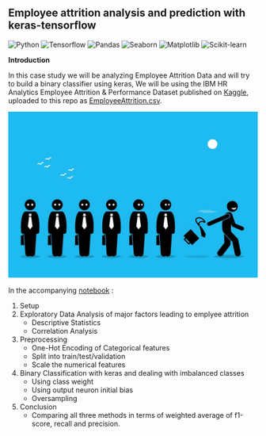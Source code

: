 ## Employee attrition analysis and prediction with keras-tensorflow

![Python](https://img.shields.io/badge/python-v3.7-blue) ![Tensorflow](https://img.shields.io/badge/Tensorflow-2.4.1-blueviolet) ![Pandas](https://img.shields.io/badge/Pandas-v1.1.5-brightgreen) ![Seaborn](https://img.shields.io/badge/Seaborn-v0.11.1-red) ![Matplotlib](https://img.shields.io/badge/matplotlib-v3.2.2-blue) ![Scikit-learn](https://img.shields.io/badge/scikit--learn-0.22.2.post1-orange)

**Introduction**


In this case study we will be analyzing Employee Attrition Data and will try to build a binary classifier using keras, We will be using the IBM HR Analytics Employee Attrition & Performance Dataset published on [Kaggle](https://www.kaggle.com/pavansubhasht/ibm-hr-analytics-attrition-dataset), uploaded to this repo as [EmployeeAttrition.csv](EmployeeAttrition.csv). 

![pic](employee_attrition.jpg)

In the accompanying [notebook](Attrition_prediction,_dealing_with_class_imbalance.ipynb) : 
1. Setup
2. Exploratory Data Analysis of major factors leading to emplyee attrition
   * Descriptive Statistics
   * Correlation Analysis
3. Preprocessing
   * One-Hot Encoding of Categorical features
   * Split into train/test/validation 
   * Scale the numerical features
4. Binary Classification with keras and dealing with imbalanced classes
   * Using class weight
   * Using output neuron initial bias
   * Oversampling
5. Conclusion 
   * Comparing all three methods in terms of weighted average of f1-score, recall and precision. 
